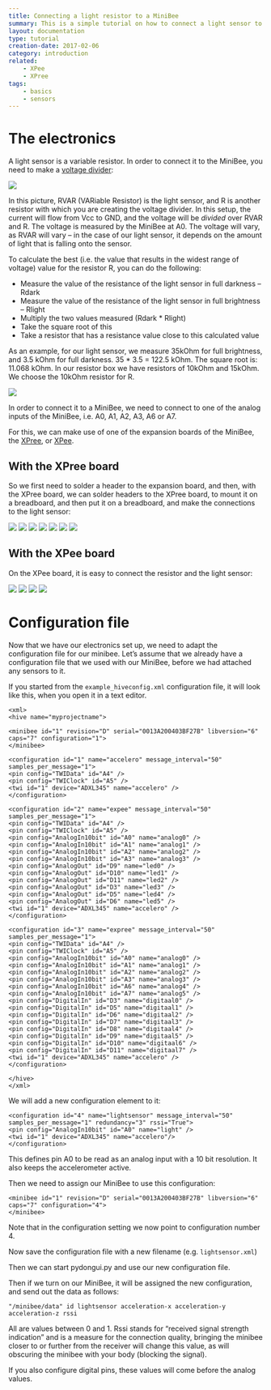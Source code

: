 ```yaml
---
title: Connecting a light resistor to a MiniBee
summary: This is a simple tutorial on how to connect a light sensor to a MiniBee and get the data from it into your software.
layout: documentation
type: tutorial
creation-date: 2017-02-06
category: introduction
related:
    - XPee
    - XPree
tags:
    - basics
    - sensors
---
```



# The electronics

A light sensor is a variable resistor. In order to connect it to the MiniBee, you need to make a [voltage divider](http://en.wikipedia.org/wiki/Voltage_divider):

![](/img/voltagedivider.png)


In this picture, RVAR (VARiable Resistor) is the light sensor, and R is another resistor with which you are creating the voltage divider. In this setup, the current will flow from Vcc to GND, and the voltage will be *divided* over RVAR and R. The voltage is measured by the MiniBee at A0. The voltage will vary, as RVAR will vary – in the case of our light sensor, it depends on the amount of light that is falling onto the sensor.

To calculate the best (i.e. the value that results in the widest range of voltage) value for the resistor R, you can do the following:

* Measure the value of the resistance of the light sensor in full darkness – Rdark
* Measure the value of the resistance of the light sensor in full brightness – Rlight
* Multiply the two values measured (Rdark * Rlight)
* Take the square root of this
* Take a resistor that has a resistance value close to this calculated value

As an example, for our light sensor, we measure 35kOhm for full brightness, and 3.5 kOhm for full darkness. 35 * 3.5 = 122.5 kOhm. The square root is: 11.068 kOhm. In our resistor box we have resistors of 10kOhm and 15kOhm. We choose the 10kOhm resistor for R.

![](/img/measuring_resistance.jpg)

In order to connect it to a MiniBee, we need to connect to one of the analog inputs of the MiniBee, i.e. A0, A1, A2, A3, A6 or A7.

For this, we can make use of one of the expansion boards of the MiniBee, the [XPree](xpree), or [XPee](xpee).


## With the XPree board

So we first need to solder a header to the expansion board, and then, with the XPree board, we can solder headers to the XPree board, to mount it on a breadboard, and then put it on a breadboard, and make the connections to the light sensor:

![](/img/lightsensor_xpree_01.jpg)
![](/img/lightsensor_xpree_02.jpg)
![](/img/lightsensor_xpree_03.jpg)
![](/img/lightsensor_xpree_04.jpg)
![](/img/lightsensor_xpree_05.jpg)
![](/img/lightsensor_xpree_06.jpg)
![](/img/lightsensor_xpree_07.jpg)

## With the XPee board

On the XPee board, it is easy to connect the resistor and the light sensor:

![](/img/lightsensor_xpee_01.jpg)
![](/img/lightsensor_xpee_02.jpg)
![](/img/lightsensor_xpee_03.jpg)
![](/img/lightsensor_xpee_04.jpg)

# Configuration file

Now that we have our electronics set up, we need to adapt the configuration file for our minibee. Let’s assume that we already have a configuration file that we used with our MiniBee, before we had attached any sensors to it.

If you started from the `example_hiveconfig.xml` configuration file, it will look like this, when you open it in a text editor.


    <xml>
    <hive name="myprojectname">

    <minibee id="1" revision="D" serial="0013A200403BF27B" libversion="6" caps="7" configuration="1">
    </minibee>

    <configuration id="1" name="accelero" message_interval="50" samples_per_message="1">
    <pin config="TWIData" id="A4" />
    <pin config="TWIClock" id="A5" />
    <twi id="1" device="ADXL345" name="accelero" />
    </configuration>

    <configuration id="2" name="expee" message_interval="50" samples_per_message="1">
    <pin config="TWIData" id="A4" />
    <pin config="TWIClock" id="A5" />
    <pin config="AnalogIn10bit" id="A0" name="analog0" />
    <pin config="AnalogIn10bit" id="A1" name="analog1" />
    <pin config="AnalogIn10bit" id="A2" name="analog2" />
    <pin config="AnalogIn10bit" id="A3" name="analog3" />
    <pin config="AnalogOut" id="D9" name="led0" />
    <pin config="AnalogOut" id="D10" name="led1" />
    <pin config="AnalogOut" id="D11" name="led2" />
    <pin config="AnalogOut" id="D3" name="led3" />
    <pin config="AnalogOut" id="D5" name="led4" />
    <pin config="AnalogOut" id="D6" name="led5" />
    <twi id="1" device="ADXL345" name="accelero" />
    </configuration>

    <configuration id="3" name="expree" message_interval="50" samples_per_message="1">
    <pin config="TWIData" id="A4" />
    <pin config="TWIClock" id="A5" />
    <pin config="AnalogIn10bit" id="A0" name="analog0" />
    <pin config="AnalogIn10bit" id="A1" name="analog1" />
    <pin config="AnalogIn10bit" id="A2" name="analog2" />
    <pin config="AnalogIn10bit" id="A3" name="analog3" />
    <pin config="AnalogIn10bit" id="A6" name="analog4" />
    <pin config="AnalogIn10bit" id="A7" name="analog5" />
    <pin config="DigitalIn" id="D3" name="digitaal0" />
    <pin config="DigitalIn" id="D5" name="digitaal1" />
    <pin config="DigitalIn" id="D6" name="digitaal2" />
    <pin config="DigitalIn" id="D7" name="digitaal3" />
    <pin config="DigitalIn" id="D8" name="digitaal4" />
    <pin config="DigitalIn" id="D9" name="digitaal5" />
    <pin config="DigitalIn" id="D10" name="digitaal6" />
    <pin config="DigitalIn" id="D11" name="digitaal7" />
    <twi id="1" device="ADXL345" name="accelero" />
    </configuration>

    </hive>
    </xml>

We will add a new configuration element to it:


    <configuration id="4" name="lightsensor" message_interval="50" samples_per_message="1" redundancy="3" rssi="True">
    <pin config="AnalogIn10bit" id="A0" name="light" />
    <twi id="1" device="ADXL345" name="accelero"/>
    </configuration>

This defines pin A0 to be read as an analog input with a 10 bit resolution. It also keeps the accelerometer active.

Then we need to assign our MiniBee to use this configuration:


    <minibee id="1" revision="D" serial="0013A200403BF27B" libversion="6" caps="7" configuration="4">
    </minibee>

Note that in the configuration setting we now point to configuration number 4.

Now save the configuration file with a new filename (e.g. `lightsensor.xml`)

Then we can start pydongui.py and use our new configuration file.

Then if we turn on our MiniBee, it will be assigned the new configuration, and send out the data as follows:


    "/minibee/data" id lightsensor acceleration-x acceleration-y acceleration-z rssi

All are values between 0 and 1. Rssi stands for “received signal strength indication” and is a measure for the connection quality, bringing the minibee closer to or further from the receiver will change this value, as will obscuring the minibee with your body (blocking the signal).

If you also configure digital pins, these values will come before the analog values.
